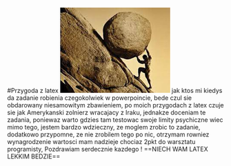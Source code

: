 #Przygoda z latex
![zegnam.jpg](zegnam.jpg)
jak ktos mi kiedys da zadanie robienia czegokolwiek w powerpoincie, bede czul sie obdarowany niesamowitym zbawieniem,
po moich przygodach z latex czuje sie jak Amerykanski zolnierz wracajacy z Iraku,
jednakze doceniam te zadania, poniewaz warto gdzies tam testowac swoje limity psychiczne wiec mimo tego,
jestem bardzo wdzieczny, ze moglem zrobic to zadanie,
dodatkowo przypomne, ze nie zrobilem tego po nic, otrzymam rowniez wynagrodzenie wartosci mam nadzieje chociaz 2pkt
do warsztatu programisty,
Pozdrawiam serdecznie kazdego ! 
==NIECH WAM LATEX LEKKIM BEDZIE==
